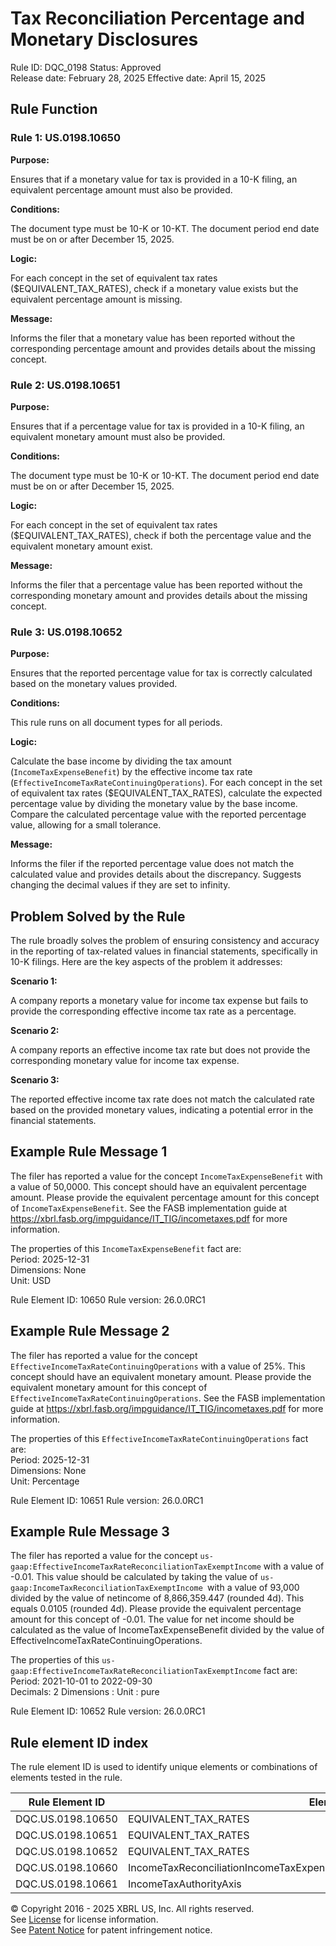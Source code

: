 # Tax Reconciliation Percentage and Monetary Disclosures 
Rule ID: DQC_0198
Status: Approved  
Release date: February 28, 2025
Effective date: April 15, 2025

## Rule Function

### Rule 1: US.0198.10650
**Purpose:** 

Ensures that if a monetary value for tax is provided in a 10-K filing, an equivalent percentage amount must also be provided.

**Conditions:**

The document type must be 10-K or 10-KT.
The document period end date must be on or after December 15, 2025.

**Logic:**

For each concept in the set of equivalent tax rates ($EQUIVALENT_TAX_RATES), check if a monetary value exists but the equivalent percentage amount is missing.

**Message:**

Informs the filer that a monetary value has been reported without the corresponding percentage amount and provides details about the missing concept.

### Rule 2: US.0198.10651

**Purpose:** 

Ensures that if a percentage value for tax is provided in a 10-K filing, an equivalent monetary amount must also be provided.

**Conditions:**

The document type must be 10-K or 10-KT.
The document period end date must be on or after December 15, 2025.

**Logic:**

For each concept in the set of equivalent tax rates ($EQUIVALENT_TAX_RATES), check if both the percentage value and the equivalent monetary amount exist.

**Message:**

Informs the filer that a percentage value has been reported without the corresponding monetary amount and provides details about the missing concept.

### Rule 3: US.0198.10652

**Purpose:**

Ensures that the reported percentage value for tax is correctly calculated based on the monetary values provided.

**Conditions:**

This rule runs on all document types for all periods.

**Logic:**

Calculate the base income by dividing the tax amount (`IncomeTaxExpenseBenefit`) by the effective income tax rate (`EffectiveIncomeTaxRateContinuingOperations`).
For each concept in the set of equivalent tax rates ($EQUIVALENT_TAX_RATES), calculate the expected percentage value by dividing the monetary value by the base income.
Compare the calculated percentage value with the reported percentage value, allowing for a small tolerance.

**Message:**

Informs the filer if the reported percentage value does not match the calculated value and provides details about the discrepancy.
Suggests changing the decimal values if they are set to infinity.

## Problem Solved by the Rule

The rule broadly solves the problem of ensuring consistency and accuracy in the reporting of tax-related values in financial statements, specifically in 10-K filings. Here are the key aspects of the problem it addresses:

**Scenario 1:**

A company reports a monetary value for income tax expense but fails to provide the corresponding effective income tax rate as a percentage.

**Scenario 2:**

A company reports an effective income tax rate but does not provide the corresponding monetary value for income tax expense.

**Scenario 3:** 

The reported effective income tax rate does not match the calculated rate based on the provided monetary values, indicating a potential error in the financial statements.

## Example Rule Message 1

The filer has reported a value for the concept `IncomeTaxExpenseBenefit` with a value of 50,0000. This concept should have an equivalent percentage amount. Please provide the equivalent percentage amount for this concept of `IncomeTaxExpenseBenefit`. See the FASB implementation guide at https://xbrl.fasb.org/impguidance/IT_TIG/incometaxes.pdf for more information.

The properties of this `IncomeTaxExpenseBenefit` fact are:  
Period: 2025-12-31  
Dimensions: None  
Unit: USD  

Rule Element ID: 10650
Rule version: 26.0.0RC1

## Example Rule Message 2

The filer has reported a value for the concept `EffectiveIncomeTaxRateContinuingOperations` with a value of 25%. This concept should have an equivalent monetary amount. Please provide the equivalent monetary amount for this concept of `EffectiveIncomeTaxRateContinuingOperations`. See the FASB implementation guide at https://xbrl.fasb.org/impguidance/IT_TIG/incometaxes.pdf for more information.

The properties of this `EffectiveIncomeTaxRateContinuingOperations` fact are:  
Period: 2025-12-31  
Dimensions: None  
Unit: Percentage  

Rule Element ID: 10651
Rule version: 26.0.0RC1

## Example Rule Message 3

The filer has reported a value for the concept `us-gaap:EffectiveIncomeTaxRateReconciliationTaxExemptIncome` with a value of -0.01. This value should be calculated by taking the value of `us-gaap:IncomeTaxReconciliationTaxExemptIncome `with a value of 93,000 divided by the value of netincome of 8,866,359.447 (rounded 4d). This equals 0.0105 (rounded 4d). Please provide the equivalent percentage amount for this concept of -0.01.  The value for net income should be calculated as the value of IncomeTaxExpenseBenefit divided by the value of EffectiveIncomeTaxRateContinuingOperations.


The properties of this `us-gaap:EffectiveIncomeTaxRateReconciliationTaxExemptIncome` fact are:  
Period: 2021-10-01 to 2022-09-30  
Decimals:  2
Dimensions : 
Unit : pure  

Rule Element ID: 10652
Rule version: 26.0.0RC1

## Rule element ID index  
The rule element ID is used to identify unique elements or combinations of elements tested in the rule.

|Rule Element ID|Element|
|--- |--- |
| DQC.US.0198.10650 |EQUIVALENT_TAX_RATES|
| DQC.US.0198.10651 |EQUIVALENT_TAX_RATES|
| DQC.US.0198.10652 |EQUIVALENT_TAX_RATES|
| DQC.US.0198.10660 |IncomeTaxReconciliationIncomeTaxExpenseBenefitAtFederalStatutoryIncomeTaxRate|
| DQC.US.0198.10661 |IncomeTaxAuthorityAxis|



© Copyright 2016 - 2025 XBRL US, Inc. All rights reserved.   
See [License](https://xbrl.us/dqc-license) for license information.  
See [Patent Notice](https://xbrl.us/dqc-patent) for patent infringement notice. 
